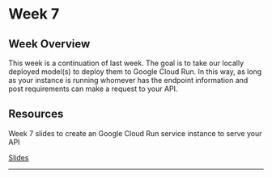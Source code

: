 # Week 7

## Week Overview

This week is a continuation of last week. The goal is to take our locally deployed model(s) to deploy them to Google Cloud Run. In this way, as long as your instance is running whomever has the endpoint information and post requirements can make a request to your API. 

## Resources

Week 7 slides to create an Google Cloud Run service instance to serve your API

[Slides](https://github.com/natelangholz/stat418-tools-in-datascience-2025/blob/main/week-7/slides-week-7.pdf)

-----

